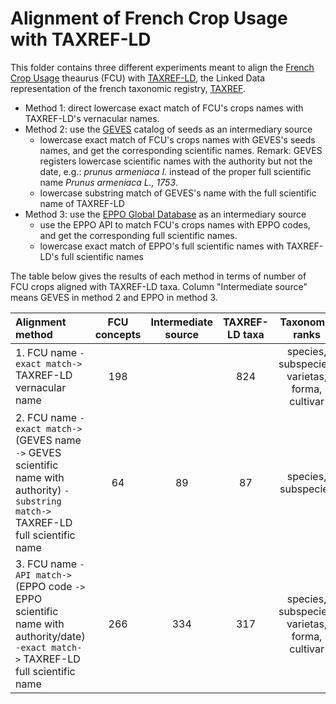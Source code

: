 # Alignment of French Crop Usage with TAXREF-LD

This folder contains three different experiments meant to align the [French Crop Usage](http://ontology.irstea.fr/pmwiki.php/Site/FrenchCropUsage) theaurus (FCU) with [TAXREF-LD](https://github.com/frmichel/taxref-ld/), the Linked Data representation of the french taxonomic registry, [TAXREF](https://inpn.mnhn.fr/programme/referentiel-taxonomique-taxref?lg=en).

- Method 1: direct lowercase exact match of FCU's crops names with TAXREF-LD's vernacular names.
- Method 2: use the [GEVES](https://www.geves.fr/) catalog of seeds as an intermediary source
    - lowercase exact match of FCU's crops names with GEVES's seeds names, and get the corresponding scientific names. Remark: GEVES registers lowercase scientific names with the authority but not the date, e.g.: *prunus armeniaca l.* instead of the proper full scientific name *Prunus armeniaca L., 1753*.
    - lowercase substring match of GEVES's name with the full scientific name of TAXREF-LD
- Method 3: use the [EPPO Global Database](https://gd.eppo.int/) as an intermediary source
    - use the EPPO API to match FCU's crops names with EPPO codes, and get the corresponding full scientific names.
    - lowercase exact match of EPPO's full scientific names with TAXREF-LD's full scientific names
    
The table below gives the results of each method in terms of number of FCU crops aligned with TAXREF-LD taxa. Column "Intermediate source" means GEVES in method 2 and EPPO in method 3.


| Alignment method   | FCU concepts | Intermediate source | TAXREF-LD taxa | Taxonomic ranks |
| :-- |       :--:   |         :--: |           :--: | :--: |
| 1. FCU name `-exact match->` TAXREF-LD vernacular name | 198 | | 824 | species, subspecies, varietas, forma, cultivar |
| 2. FCU name `-exact match->` (GEVES name `->` GEVES scientific name with authority) `-substring match->` TAXREF-LD full scientific name | 64 | 89  | 87 | species, subspecies |
| 3. FCU name `-API match->` (EPPO code `->` EPPO scientific name with authority/date) `-exact match->` TAXREF-LD full scientific name | 266 | 334 | 317 | species, subspecies, varietas, forma, cultivar |
